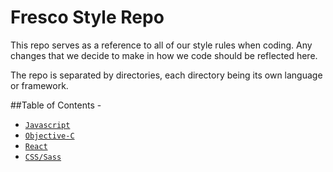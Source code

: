 # Fresco Style Repo

This repo serves as a reference to all of our style rules when coding. Any changes that we decide to make in how we code should be reflected here.

The repo is separated by directories, each directory being its own language or framework.

##Table of Contents - 

- [`Javascript`](/javascript/Readme.md)
- [`Objective-C`](/objective-c/Readme.md)
- [`React`](/react/Readme.md)
- [`CSS/Sass`](/css/Readme.md)
